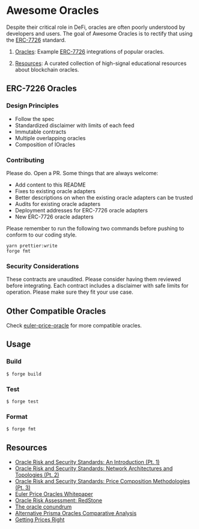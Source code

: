 # Awesome Oracles

Despite their critical role in DeFi, oracles are often poorly understood by developers and users. The goal of Awesome
Oracles is to rectify that using the [ERC-7726](https://eips.ethereum.org/EIPS/eip-7726) standard.

1. [Oracles](#erc-7226-oracles): Example [ERC-7726](https://eips.ethereum.org/EIPS/eip-7726)
   integrations of popular oracles.

2. [Resources](#resources): A curated collection of high-signal educational resources about blockchain oracles.

## ERC-7226 Oracles

### Design Principles

- Follow the spec
- Standardized disclaimer with limits of each feed
- Immutable contracts
- Multiple overlapping oracles
- Composition of IOracles

### Contributing

Please do. Open a PR. Some things that are always welcome:
 - Add content to this README
 - Fixes to existing oracle adapters
 - Better descriptions on when the existing oracle adapters can be trusted
 - Audits for existing oracle adapters
 - Deployment addresses for ERC-7726 oracle adapters
 - New ERC-7726 oracle adapters

Please remember to run the following two commands before pushing to conform to our coding style.

```
yarn prettier:write
forge fmt
```

### Security Considerations

These contracts are unaudited. Please consider having them reviewed before integrating. Each contract includes a
disclaimer with safe limits for operation. Please make sure they fit your use case.

## Other Compatible Oracles

Check [euler-price-oracle](https://github.com/euler-xyz/euler-price-oracle) for more compatible oracles.

## Usage

### Build

```shell
$ forge build
```

### Test

```shell
$ forge test
```

### Format

```shell
$ forge fmt
```

## Resources

- [Oracle Risk and Security Standards: An Introduction (Pt. 1)](https://chaoslabs.xyz/posts/oracle-risk-and-security-standards-an-introduction)
- [Oracle Risk and Security Standards: Network Architectures and Topologies (Pt. 2)](https://chaoslabs.xyz/posts/oracle-risk-and-security-standards-network-architectures-and-topologies-pt-2)
- [Oracle Risk and Security Standards: Price Composition Methodologies (Pt. 3)](https://chaoslabs.xyz/posts/oracle-price-composition-methodologies)
- [Euler Price Oracles Whitepaper](https://github.com/euler-xyz/euler-price-oracle/blob/master/docs/whitepaper.md)
- [Oracle Risk Assessment: RedStone](https://hackmd.io/@PrismaRisk/RedStone)
- [The oracle conundrum](https://www.liquity.org/blog/the-oracle-conundrum)
- [Alternative Prisma Oracles Comparative Analysis](https://hackmd.io/@PrismaRisk/AlternativeOracles)
- [Getting Prices Right](https://hackernoon.com/getting-prices-right)
